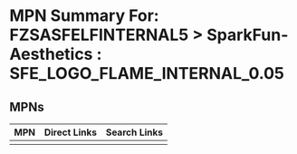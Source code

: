 



# MPN Summary For: FZSASFELFINTERNAL5 > SparkFun-Aesthetics : SFE_LOGO_FLAME_INTERNAL_0.05

## MPNs
  

|MPN|Direct Links|Search Links|
| :--- | :--- | :--- |
||||
